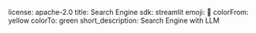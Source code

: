 license: apache-2.0
title: Search Engine
sdk: streamlit
emoji: 🚀
colorFrom: yellow
colorTo: green
short_description: Search Engine with LLM
